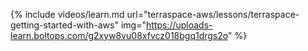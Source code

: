 {% include videos/learn.md
     url="terraspace-aws/lessons/terraspace-getting-started-with-aws"
     img="https://uploads-learn.boltops.com/g2xyw8vu08xfvcz018bgq1drgs2o" %}

